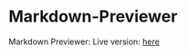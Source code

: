 # Markdown-Previewer
Markdown Previewer:
Live version: <a href="https://srayen.github.io/Markdown-Previewer/">here</a>
